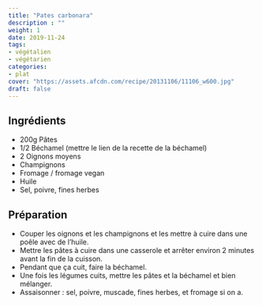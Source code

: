 ```yaml
---
title: "Pates carbonara"
description : ""
weight: 1
date: 2019-11-24
tags:
- végétalien
- végétarien
categories:
- plat
cover: "https://assets.afcdn.com/recipe/20131106/11106_w600.jpg"
draft: false
---
```



## Ingrédients
* 200g Pâtes
* 1/2 Béchamel (mettre le lien de la recette de la béchamel)
* 2 Oignons moyens
* Champignons
* Fromage / fromage vegan
* Huile
* Sel, poivre, fines herbes

## Préparation
* Couper les oignons et les champignons et les mettre à cuire dans une poêle avec de l’huile.
* Mettre les pâtes à cuire dans une casserole et arrêter environ 2 minutes avant la fin de la cuisson.
* Pendant que ça cuit, faire la béchamel.
* Une fois les légumes cuits, mettre les pâtes et la béchamel et bien mélanger.
* Assaisonner : sel, poivre, muscade, fines herbes, et fromage si on a.
